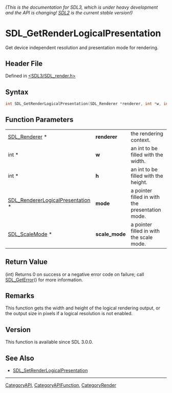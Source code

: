 ###### (This is the documentation for SDL3, which is under heavy development and the API is changing! [SDL2](https://wiki.libsdl.org/SDL2/) is the current stable version!)
# SDL_GetRenderLogicalPresentation

Get device independent resolution and presentation mode for rendering.

## Header File

Defined in [<SDL3/SDL_render.h>](https://github.com/libsdl-org/SDL/blob/main/include/SDL3/SDL_render.h)

## Syntax

```c
int SDL_GetRenderLogicalPresentation(SDL_Renderer *renderer, int *w, int *h, SDL_RendererLogicalPresentation *mode, SDL_ScaleMode *scale_mode);
```

## Function Parameters

|                                                                      |                |                                                 |
| -------------------------------------------------------------------- | -------------- | ----------------------------------------------- |
| [SDL_Renderer](SDL_Renderer) *                                       | **renderer**   | the rendering context.                          |
| int *                                                                | **w**          | an int to be filled with the width.             |
| int *                                                                | **h**          | an int to be filled with the height.            |
| [SDL_RendererLogicalPresentation](SDL_RendererLogicalPresentation) * | **mode**       | a pointer filled in with the presentation mode. |
| [SDL_ScaleMode](SDL_ScaleMode) *                                     | **scale_mode** | a pointer filled in with the scale mode.        |

## Return Value

(int) Returns 0 on success or a negative error code on failure; call
[SDL_GetError](SDL_GetError)() for more information.

## Remarks

This function gets the width and height of the logical rendering output, or
the output size in pixels if a logical resolution is not enabled.

## Version

This function is available since SDL 3.0.0.

## See Also

- [SDL_SetRenderLogicalPresentation](SDL_SetRenderLogicalPresentation)

----
[CategoryAPI](CategoryAPI), [CategoryAPIFunction](CategoryAPIFunction), [CategoryRender](CategoryRender)

